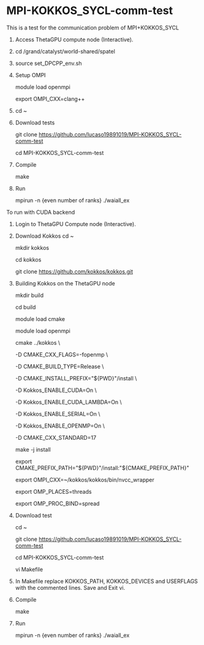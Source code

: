 # MPI-KOKKOS_SYCL-comm-test
This is a test for the communication problem of MPI+KOKKOS_SYCL

1. Access ThetaGPU compute node (Interactive).
2. cd /grand/catalyst/world-shared/spatel
3. source set_DPCPP_env.sh
4. Setup OMPI

   module load openmpi
   
   export OMPI_CXX=clang++
5. cd ~
6. Download tests

   git clone https://github.com/lucaso19891019/MPI-KOKKOS_SYCL-comm-test

   cd  MPI-KOKKOS_SYCL-comm-test
  
7. Compile

	make
8. Run

	mpirun -n {even number of ranks} ./waiall_ex


To run with CUDA backend
1. Login to ThetaGPU Compute node (Interactive).
2. Download Kokkos
   cd ~
  
   mkdir kokkos
  
   cd kokkos
  
   git clone https://github.com/kokkos/kokkos.git
  
3. Building Kokkos on the ThetaGPU node
  
   mkdir build
  
   cd build
  
   module load cmake
  
   module load openmpi
  
   cmake ../kokkos \
  
     -D CMAKE_CXX_FLAGS=-fopenmp \
    
     -D CMAKE_BUILD_TYPE=Release \
    
     -D CMAKE_INSTALL_PREFIX="${PWD}"/install \
    
     -D Kokkos_ENABLE_CUDA=On \
    
     -D Kokkos_ENABLE_CUDA_LAMBDA=On \
    
     -D Kokkos_ENABLE_SERIAL=On \
    
     -D Kokkos_ENABLE_OPENMP=On \
    
     -D CMAKE_CXX_STANDARD=17
    
   make -j install
  
   export CMAKE_PREFIX_PATH="${PWD}"/install:"${CMAKE_PREFIX_PATH}"
  
   export OMPI_CXX=~/kokkos/kokkos/bin/nvcc_wrapper
  
   export OMP_PLACES=threads
  
   export OMP_PROC_BIND=spread
  
4. Download test
  
   cd ~
  
   git clone https://github.com/lucaso19891019/MPI-KOKKOS_SYCL-comm-test

   cd  MPI-KOKKOS_SYCL-comm-test
   
   vi Makefile
   
5. In Makefile replace KOKKOS_PATH, KOKKOS_DEVICES and USERFLAGS with the commented lines. Save and Exit vi.

6. Compile

	make
8. Run

	mpirun -n {even number of ranks} ./waiall_ex
